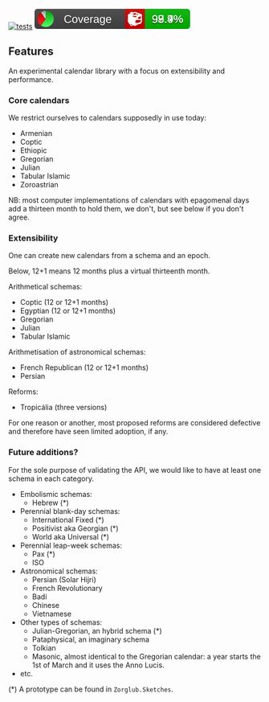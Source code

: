 ﻿
[![tests](https://github.com/chtoucas/Zorglub.Time/workflows/smoke/badge.svg)](https://github.com/chtoucas/Zorglub.Time/actions?query=workflow%3Asmoke)
[![Coverlet](./test/coverage.svg)](./test/coverage.md)

Features
--------

An experimental calendar library with a focus on extensibility and performance.

### Core calendars

We restrict ourselves to calendars supposedly in use today:
- Armenian
- Coptic
- Ethiopic
- Gregorian
- Julian
- Tabular Islamic
- Zoroastrian

NB: most computer implementations of calendars with epagomenal days add a
thirteen month to hold them, we don't, but see below if you don't agree.

### Extensibility

One can create new calendars from a schema and an epoch.

Below, 12+1 means 12 months plus a virtual thirteenth month.

Arithmetical schemas:
- Coptic (12 or 12+1 months)
- Egyptian (12 or 12+1 months)
- Gregorian
- Julian
- Tabular Islamic

Arithmetisation of astronomical schemas:
- French Republican (12 or 12+1 months)
- Persian

Reforms:
- Tropicália (three versions)

For one reason or another, most proposed reforms are considered defective and
therefore have seen limited adoption, if any.

### Future additions?

For the sole purpose of validating the API, we would like to
have at least one schema in each category.
- Embolismic schemas:
  * Hebrew (*)
- Perennial blank-day schemas:
  * International Fixed (*)
  * Positivist aka Georgian (*)
  * World aka Universal (*)
- Perennial leap-week schemas:
  * Pax (*)
  * ISO
- Astronomical schemas:
  * Persian (Solar Hijri)
  * French Revolutionary
  * Badi
  * Chinese
  * Vietnamese
- Other types of schemas:
  * Julian-Gregorian, an hybrid schema (*)
  * Pataphysical, an imaginary schema
  * Tolkian
  * Masonic, almost identical to the Gregorian calendar: a year starts the 1st
    of March and it uses the Anno Lucis.
- etc.

(*) A prototype can be found in `Zorglub.Sketches`.
